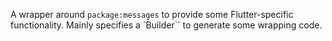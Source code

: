 A wrapper around `package:messages` to provide some Flutter-specific functionality. Mainly specifies a `Builder`` to generate some wrapping code.